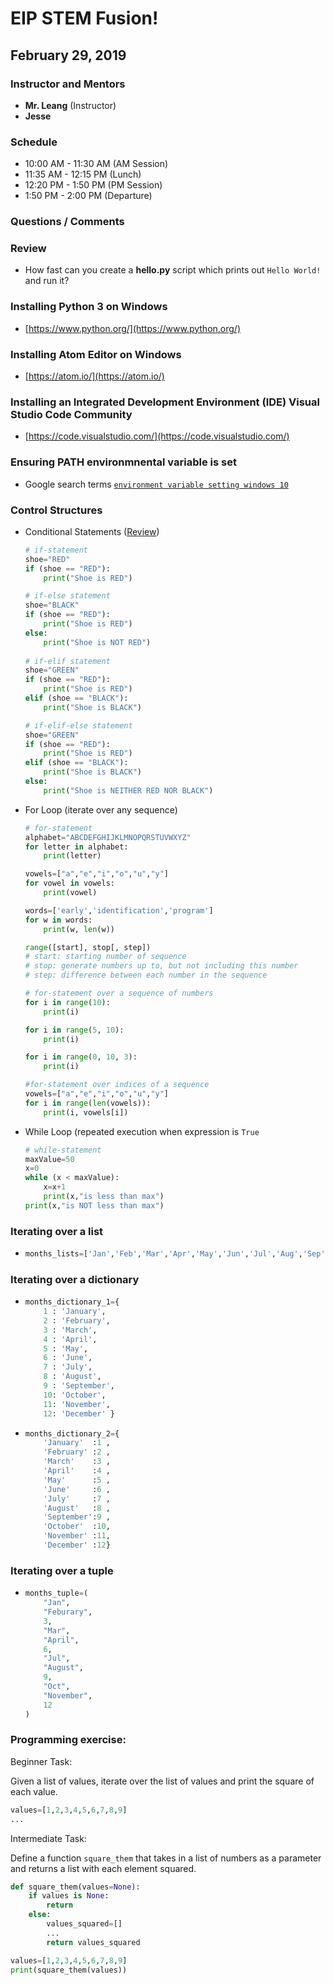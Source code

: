 # EIP STEM Fusion!
## February 29, 2019

### Instructor and Mentors

*  **Mr. Leang** (Instructor) 
*  **Jesse**

### Schedule

*  10:00 AM - 11:30 AM (AM Session)
*  11:35 AM - 12:15 PM (Lunch)
*  12:20 PM - 1:50 PM (PM Session)
*  1:50 PM - 2:00 PM (Departure)

### Questions / Comments

### Review
  *  How fast can you create a **hello.py** script which prints out `Hello World!` and run it?

### Installing Python 3 on Windows
  * [https://www.python.org/](https://www.python.org/)

### Installing Atom Editor on Windows
  *  [https://atom.io/](https://atom.io/)

### Installing an Integrated Development Environment (IDE) Visual Studio Code Community
  *  [https://code.visualstudio.com/](https://code.visualstudio.com/)

### Ensuring PATH environmnental variable is set
  * Google search terms [`environment variable setting windows 10`](https://www.google.com/search?num=100&q=environment+variable+setting+windows+10&spell=1&sa=X&ved=0ahUKEwjBhdSXq_3eAhXCo4MKHXdDBW8QBQgpKAA&biw=954&bih=1022)

### Control Structures
  *  Conditional Statements ([Review](https://github.com/eip-mason/intro-python/blob/master/session-2/README.md#programming-exercise-truth-table-for-booleans))

        ```python
        # if-statement
        shoe="RED"
        if (shoe == "RED"):
            print("Shoe is RED")
        
        # if-else statement
        shoe="BLACK"
        if (shoe == "RED"):
            print("Shoe is RED")
        else:
            print("Shoe is NOT RED")
    
        # if-elif statement
        shoe="GREEN"
        if (shoe == "RED"):
            print("Shoe is RED")
        elif (shoe == "BLACK"):
            print("Shoe is BLACK")
        
        # if-elif-else statement
        shoe="GREEN"
        if (shoe == "RED"):
            print("Shoe is RED")
        elif (shoe == "BLACK"):
            print("Shoe is BLACK")
        else:
            print("Shoe is NEITHER RED NOR BLACK")
        ```

  *  For Loop (iterate over any sequence)

        ```python
        # for-statement
        alphabet="ABCDEFGHIJKLMNOPQRSTUVWXYZ"
        for letter in alphabet:
            print(letter)
        
        vowels=["a","e","i","o","u","y"]
        for vowel in vowels:
            print(vowel)
        
        words=['early','identification','program']
        for w in words:
            print(w, len(w))

        ```
        

        ```python
        range([start], stop[, step])
        # start: starting number of sequence
        # stop: generate numbers up to, but not including this number
        # step: difference between each number in the sequence
        ```

        ```python
        # for-statement over a sequence of numbers
        for i in range(10):
            print(i)
        
        for i in range(5, 10):
            print(i)

        for i in range(0, 10, 3):
            print(i)

        #for-statement over indices of a sequence
        vowels=["a","e","i","o","u","y"]
        for i in range(len(vowels)):
            print(i, vowels[i])
        ```

  *  While Loop (repeated execution when expression is `True`
  

        ```python
        # while-statement
        maxValue=50
        x=0
        while (x < maxValue):
            x=x+1
            print(x,"is less than max")
        print(x,"is NOT less than max")
        ```

### Iterating over a list

  *  ```python
     months_lists=['Jan','Feb','Mar','Apr','May','Jun','Jul','Aug','Sep','Oct','Nov','Dec']
     ```

### Iterating over a dictionary

  *  ```python
     months_dictionary_1={
         1 : 'January',
         2 : 'February',
         3 : 'March',
         4 : 'April',
         5 : 'May',
         6 : 'June',
         7 : 'July',
         8 : 'August',
         9 : 'September',
         10: 'October',
         11: 'November',
         12: 'December' }
     ```
  
  *  ```python
     months_dictionary_2={
         'January'  :1 ,
         'February' :2 ,
         'March'    :3 ,
         'April'    :4 ,
         'May'      :5 ,
         'June'     :6 ,
         'July'     :7 ,
         'August'   :8 ,
         'September':9 ,
         'October'  :10,
         'November' :11,
         'December' :12}
     ```

### Iterating over a tuple

   *  ```python
      months_tuple=(
          "Jan",
          "Feburary",
          3,
          "Mar",
          "April",
          6,
          "Jul",
          "August",
          9,
          "Oct",
          "November",
          12
      )

### Programming exercise:

Beginner Task:

Given a list of values, iterate over the list of values and print the square of each value.

```python
values=[1,2,3,4,5,6,7,8,9]
...
```

Intermediate Task:

Define a function `square_them` that takes in a list of numbers as a parameter and returns a list with each element squared.


```python
def square_them(values=None):
    if values is None:
        return
    else:
        values_squared=[]
        ...
        return values_squared

values=[1,2,3,4,5,6,7,8,9]
print(square_them(values))
```
